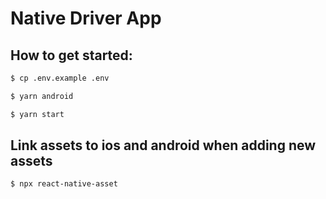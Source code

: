 # Native Driver App

## How to get started:

```bash
$ cp .env.example .env
```

```bash
$ yarn android
```

```bash
$ yarn start
```

## Link assets to ios and android when adding new assets

```bash
$ npx react-native-asset
```
